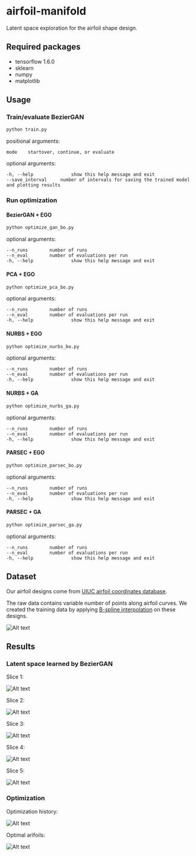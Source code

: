# airfoil-manifold

Latent space exploration for the airfoil shape design.

## Required packages

- tensorflow 1.6.0
- sklearn
- numpy
- matplotlib

## Usage

### Train/evaluate BezierGAN

```bash
python train.py
```

positional arguments:
    
```
mode	startover, continue, or evaluate
```

optional arguments:

```
-h, --help            	show this help message and exit
--save_interval 	number of intervals for saving the trained model and plotting results
```

### Run optimization

#### BezierGAN + EGO

```bash
python optimize_gan_bo.py
```

optional arguments:

```
--n_runs		number of runs
--n_eval		number of evaluations per run
-h, --help            	show this help message and exit
```

#### PCA + EGO

```bash
python optimize_pca_bo.py
```

optional arguments:

```
--n_runs		number of runs
--n_eval		number of evaluations per run
-h, --help            	show this help message and exit
```

#### NURBS + EGO

```bash
python optimize_nurbs_bo.py
```

optional arguments:

```
--n_runs		number of runs
--n_eval		number of evaluations per run
-h, --help            	show this help message and exit
```

#### NURBS + GA

```bash
python optimize_nurbs_ga.py
```

optional arguments:

```
--n_runs		number of runs
--n_eval		number of evaluations per run
-h, --help            	show this help message and exit
```

#### PARSEC + EGO

```bash
python optimize_parsec_bo.py
```

optional arguments:

```
--n_runs		number of runs
--n_eval		number of evaluations per run
-h, --help            	show this help message and exit
```

#### PARSEC + GA

```bash
python optimize_parsec_ga.py
```

optional arguments:

```
--n_runs		number of runs
--n_eval		number of evaluations per run
-h, --help            	show this help message and exit
```

## Dataset

Our airfoil designs come from [UIUC airfoil coordinates database](http://m-selig.ae.illinois.edu/ads/coord_database.html).

The raw data contains variable number of points along airfoil curves. We created the training data by applying [B-spline interpolation](https://github.com/IDEALLab/airfoil-interpolation) on these designs.

![Alt text](/samples.svg)


## Results

### Latent space learned by BezierGAN

Slice 1:

![Alt text](/gan/synthesized_0.00.svg)

Slice 2:

![Alt text](/gan/synthesized_0.25.svg)

Slice 3:

![Alt text](/gan/synthesized_0.50.svg)

Slice 4:

![Alt text](/gan/synthesized_0.75.svg)

Slice 5:

![Alt text](/gan/synthesized_1.00.svg)

### Optimization

Optimization history:

![Alt text](/opt_resutls/opt_history.svg)

Optimal arifoils:

![Alt text](/opt_resutls/opt_airfoils.svg)




